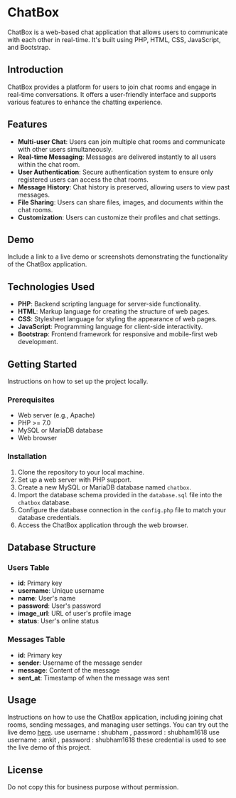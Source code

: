 # ChatBox

ChatBox is a web-based chat application that allows users to communicate with each other in real-time. It's built using PHP, HTML, CSS, JavaScript, and Bootstrap.

## Introduction

ChatBox provides a platform for users to join chat rooms and engage in real-time conversations. It offers a user-friendly interface and supports various features to enhance the chatting experience.

## Features

- **Multi-user Chat**: Users can join multiple chat rooms and communicate with other users simultaneously.
- **Real-time Messaging**: Messages are delivered instantly to all users within the chat room.
- **User Authentication**: Secure authentication system to ensure only registered users can access the chat rooms.
- **Message History**: Chat history is preserved, allowing users to view past messages.
- **File Sharing**: Users can share files, images, and documents within the chat rooms.
- **Customization**: Users can customize their profiles and chat settings.

## Demo

Include a link to a live demo or screenshots demonstrating the functionality of the ChatBox application.

## Technologies Used

- **PHP**: Backend scripting language for server-side functionality.
- **HTML**: Markup language for creating the structure of web pages.
- **CSS**: Stylesheet language for styling the appearance of web pages.
- **JavaScript**: Programming language for client-side interactivity.
- **Bootstrap**: Frontend framework for responsive and mobile-first web development.

## Getting Started

Instructions on how to set up the project locally.

### Prerequisites

- Web server (e.g., Apache)
- PHP >= 7.0
- MySQL or MariaDB database
- Web browser

### Installation

1. Clone the repository to your local machine.
2. Set up a web server with PHP support.
3. Create a new MySQL or MariaDB database named `chatbox`.
4. Import the database schema provided in the `database.sql` file into the `chatbox` database.
5. Configure the database connection in the `config.php` file to match your database credentials.
6. Access the ChatBox application through the web browser.

## Database Structure

### Users Table

- **id**: Primary key
- **username**: Unique username
- **name**: User's name
- **password**: User's password
- **image_url**: URL of user's profile image
- **status**: User's online status

### Messages Table

- **id**: Primary key
- **sender**: Username of the message sender
- **message**: Content of the message
- **sent_at**: Timestamp of when the message was sent

## Usage

Instructions on how to use the ChatBox application, including joining chat rooms, sending messages, and managing user settings.
You can try out the live demo [here](https://dealerpro.rf.gd/chatbox/).
use username : shubham , password : shubham1618
use username : ankit , password : shubham1618
these credential is used to see the live demo of this project.

## License

Do not copy this for business purpose without permission.

